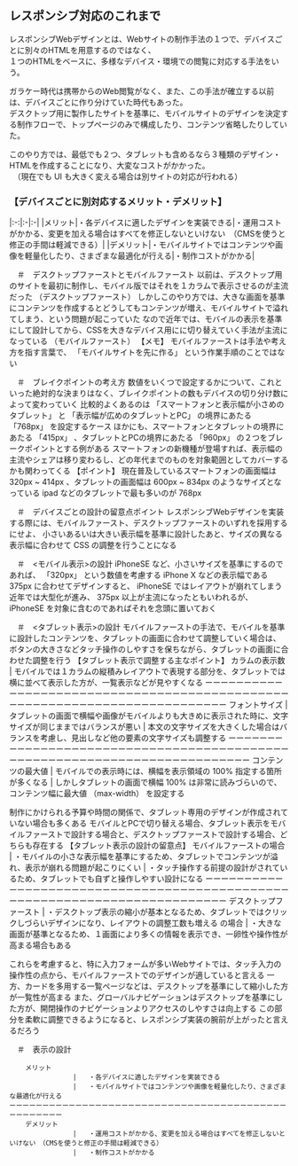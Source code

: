 

## レスポンシブ対応のこれまで 
レスポンシブWebデザインとは、Webサイトの制作手法の１つで、デバイスごとに別々のHTMLを用意するのではなく、  
１つのHTMLをベースに、多様なデバイス・環境での閲覧に対応する手法をいう。  

ガラケー時代は携帯からのWeb閲覧がなく、また、この手法が確立する以前は、デバイスごとに作り分けていた時代もあった。  
デスクトップ用に製作したサイトを基準に、モバイルサイトのデザインを決定する制作フローで、トップページのみで構成したり、コンテンツ省略したりしていた。  

このやり方では、最低でも２つ、タブレットも含めるなら３種類のデザイン・HTMLを作成することになり、大変なコストがかかった。  
　（現在でも UI も大きく変える場合は別サイトの対応が行われる）  
### 【デバイスごとに別対応するメリット・デメリット】
|:-:|:-|:-|
|メリット|・各デバイスに適したデザインを実装できる|・運用コストがかかる、変更を加える場合はすべてを修正しないといけない　（CMSを使うと修正の手間は軽減できる）|
|デメリット|・モバイルサイトではコンテンツや画像を軽量化したり、さまざまな最適化が行える|・制作コストがかかる|


　＃　デスクトップファーストとモバイルファースト 
以前は、デスクトップ用のサイトを最初に制作し、モバイル版ではそれを１カラムで表示させるのが主流だった （デスクトップファースト）
しかしこのやり方では、大きな画面を基準にコンテンツを作成するとどうしてもコンテンツが増え、モバイルサイトで溢れてしまう、という問題が起こっていた 
なので近年では、モバイルの表示を基準にして設計してから、CSSを大きなデバイス用にに切り替えていく手法が主流になっている （モバイルファースト）
	【メモ】
	モバイルファーストは手法や考え方を指す言葉で、 「モバイルサイトを先に作る」 という作業手順のことではない

　＃　ブレイクポイントの考え方 
数値をいくつで設定するかについて、これといった絶対的な決まりはなく、ブレイクポイントの数もデバイスの切り分け数によって変わっていく 
比較的よくあるのは 「スマートフォンと表示幅が小さめのタブレット」 と 「表示幅が広めのタブレットとPC」 の境界にあたる 「768px」 を設定するケース
ほかにも、スマートフォンとタブレットの境界にあたる 「415px」 、タブレットとPCの境界にあたる 「960px」 の２つをブレークポイントとする例がある
スマートフォンの新機種が登場すれば、表示幅の主流やシェアは移り変わるし、どの年代までのものを対象範囲としてカバーするかも関わってくる 
	【ポイント】
	現在普及しているスマートフォンの画面幅は 320px ~ 414px 、タブレットの画面幅は 600px ~ 834px のようなサイズとなっている
	 ipad などのタブレットで最も多いのが 768px

　＃　デバイスごとの設計の留意点ポイント 
レスポンシブWebデザインを実装する際には、モバイルファースト、デスクトップファーストのいずれを採用するにせよ、
小さいあるいは大きい表示幅を基準に設計したあと、サイズの異なる表示幅に合わせて CSS の調整を行うことになる

　＃　<モバイル表示>の設計 
 iPhoneSE など、小さいサイズを基準にするのであれば、 「320px」 という数値を考慮する
 iPhone X などの表示幅である 375px に合わせてデザインすると、 iPhoneSE ではレイアウトが崩れてしまう
近年では大型化が進み、 375px 以上が主流になったともいわれるが、 iPhoneSE を対象に含むのであればそれを念頭に置いておく

　＃　<タブレット表示>の設計 
モバイルファーストの手法で、モバイルを基準に設計したコンテンツを、タブレットの画面に合わせて調整していく場合は、 
ボタンの大きさなどタッチ操作のしやすさを保ちながら、タブレットの画面に合わせた調整を行う 
	【タブレット表示で調整する主なポイント】
	カラムの表示数		|	モバイルでは１カラムの縦積みレイアウトで表現する部分を、タブレットでは横に並べて表示した方が、一覧表示などが見やすくなる
	ーーーーーーーーーーーーーーーーーーーーーーーーーーーーーーーーーーーーーーーーーーーーーーーーーーーーーーーーーーーーーーーーーーーーーーーーーー
	フォントサイズ		|	タブレットの画面で横幅や画像がモバイルよりも大きめに表示された時に、文字サイズが同じままではバランスが悪い
						|	本文の文字サイズを大きくした場合はバランスを考慮し、見出しなど他の要素の文字サイズも調整する
	ーーーーーーーーーーーーーーーーーーーーーーーーーーーーーーーーーーーーーーーーーーーーーーーーーーーーーーーーーーーーーーーーーーーーーーーーーー
	コンテンツの最大値		|	モバイルでの表示時には、横幅を表示領域の 100% 指定する箇所が多くなる
						|	しかしタブレットの画面で横幅 100% は非常に読みづらいので、コンテンツ幅に最大値 （max-width） を設定する

制作にかけられる予算や時間の関係で、タブレット専用のデザインが作成されていない場合も多くある 
モバイルとPCで切り替える場合、タブレット表示をモバイルファーストで設計する場合と、デスクトップファーストで設計する場合、どちらも存在する
	【タブレット表示の設計の留意点】
	モバイルファーストの場合	|	・モバイルの小さな表示幅を基準にするため、タブレットでコンテンツが溢れ、表示が崩れる問題が起こりにくい
							|	・タッチ操作する前提の設計がされているため、タブレットでも自ずと操作しやすい設計になる
	ーーーーーーーーーーーーーーーーーーーーーーーーーーーーーーーーーーーーーーーーーーーーーーーーーーーーーーーーーーーーーーーーーーーーーーーーーー
	デスクトップファースト		|	・デスクトップ表示の縮小が基本となるため、タブレットではクリックしづらいデザインになり、レイアウトの調整工数も増える
	の場合					|	・大きな画面が基準となるため、１画面により多くの情報を表示でき、一卵性や操作性が高まる場合もある

これらを考慮すると、特に入力フォームが多いWebサイトでは、タッチ入力の操作性の点から、モバイルファーストでのデザインが適していると言える
一方、カードを多用する一覧ページなどは、デスクトップを基準にして縮小した方が一覧性が高まる 
また、グローバルナビゲーションはデスクトップを基準にした方が、開閉操作のナビゲーションよりアクセスのしやすさは向上する 
この部分を柔軟に調整できるようになると、レスポンシブ実装の腕前が上がったと言えるだろう 

　＃　<PC>表示の設計
 
 		メリット
					|	・各デバイスに適したデザインを実装できる
					|	・モバイルサイトではコンテンツや画像を軽量化したり、さまざまな最適化が行える
	ーーーーーーーーーーーーーーーーーーーーーーーーーーーーーーーーーーーーーーーーーーーーーーーーーー
		デメリット
					|	・運用コストがかかる、変更を加える場合はすべてを修正しないといけない　（CMSを使うと修正の手間は軽減できる）
					|	・制作コストがかかる


